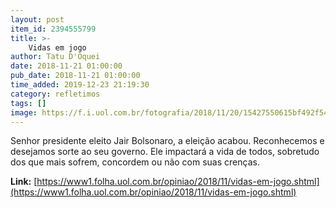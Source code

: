 ```yaml
---
layout: post
item_id: 2394555799
title: >-
    Vidas em jogo
author: Tatu D'Oquei
date: 2018-11-21 01:00:00
pub_date: 2018-11-21 01:00:00
time_added: 2019-12-23 21:19:30
category: refletimos
tags: []
image: https://f.i.uol.com.br/fotografia/2018/11/20/15427550615bf492f543d96_1542755061_3x2_xl.jpg
---
```


Senhor presidente eleito Jair Bolsonaro, a eleição acabou. Reconhecemos e desejamos sorte ao seu governo. Ele impactará a vida de todos, sobretudo dos que mais sofrem, concordem ou não com suas crenças.

**Link:** [https://www1.folha.uol.com.br/opiniao/2018/11/vidas-em-jogo.shtml](https://www1.folha.uol.com.br/opiniao/2018/11/vidas-em-jogo.shtml)

